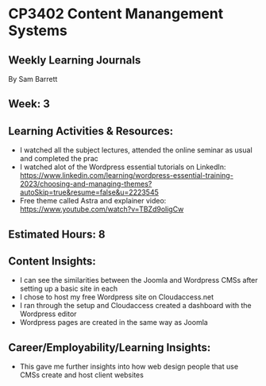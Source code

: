 # CP3402 Content Manangement Systems
## Weekly Learning Journals

By Sam Barrett

## Week: 3

## Learning Activities & Resources:
- I watched all the subject lectures, attended the online seminar as usual and completed the prac
- I watched alot of the Wordpress essential tutorials on LinkedIn: https://www.linkedin.com/learning/wordpress-essential-training-2023/choosing-and-managing-themes?autoSkip=true&resume=false&u=2223545
- Free theme called Astra and explainer video: https://www.youtube.com/watch?v=TBZd9oligCw

## Estimated Hours: 8

## Content Insights:
- I can see the similarities between the Joomla and Wordpress CMSs after setting up a basic site in each
- I chose to host my free Wordpress site on Cloudaccess.net
- I ran through the setup and Cloudaccess created a dashboard with the Wordpress editor
- Wordpress pages are created in the same way as Joomla

## Career/Employability/Learning Insights:
- This gave me further insights into how web design people that use CMSs create and host client websites
